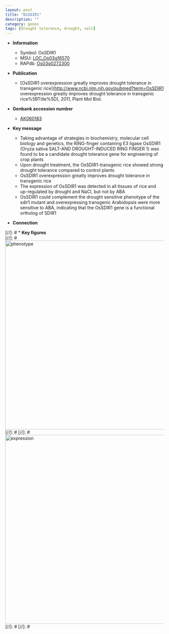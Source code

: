 ```yaml
---
layout: post
title: "OsSDIR1"
description: ""
category: genes
tags: [drought tolerance, drought, salt]
---
```


* **Information**  
    + Symbol: OsSDIR1  
    + MSU: [LOC_Os03g16570](http://rice.plantbiology.msu.edu/cgi-bin/ORF_infopage.cgi?orf=LOC_Os03g16570)  
    + RAPdb: [Os03g0272300](http://rapdb.dna.affrc.go.jp/viewer/gbrowse_details/irgsp1?name=Os03g0272300)  

* **Publication**  
    + [OsSDIR1 overexpression greatly improves drought tolerance in transgenic rice](http://www.ncbi.nlm.nih.gov/pubmed?term=OsSDIR1 overexpression greatly improves drought tolerance in transgenic rice%5BTitle%5D), 2011, Plant Mol Biol.

* **Genbank accession number**  
    + [AK060183](http://www.ncbi.nlm.nih.gov/nuccore/AK060183)

* **Key message**  
    + Taking advantage of strategies in biochemistry, molecular cell biology and genetics, the RING-finger containing E3 ligase OsSDIR1 (Oryza sativa SALT-AND DROUGHT-INDUCED RING FINGER 1) was found to be a candidate drought tolerance gene for engineering of crop plants
    + Upon drought treatment, the OsSDIR1-transgenic rice showed strong drought tolerance compared to control plants
    + OsSDIR1 overexpression greatly improves drought tolerance in transgenic rice
    + The expression of OsSDIR1 was detected in all tissues of rice and up-regulated by drought and NaCl, but not by ABA
    + OsSDIR1 could complement the drought sensitive phenotype of the sdir1 mutant and overexpressing transgenic Arabidopsis were more sensitive to ABA, indicating that the OsSDIR1 gene is a functional ortholog of SDIR1

* **Connection**  

[//]: # * **Key figures**  
[//]: # <img src="http://funRiceGenes.github.io/images/OsSDIR1.pheno.png" alt="phenotype"  style="width: 600px;"/>
[//]: # 
[//]: # <img src="http://funRiceGenes.github.io/images/OsSDIR1.exp.png" alt="expression"  style="width: 600px;"/>
[//]: # 
[//]: # 
